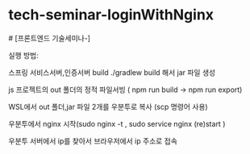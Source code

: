 # tech-seminar-loginWithNginx



\# \[프론트엔드 기술세미나-]



실행 방법: 



스프링 서비스서버,인증서버 build ./gradlew build 해서 jar 파일 생성



js 프로젝트의 out 폴더의 정적 파일서빙 ( npm run build → npm run export)



WSL에서 out 폴더,jar 파일 2개를 우분투로 복사 (scp 명령어 사용)



우분투에서 nginx 시작(sudo nginx -t , sudo service nginx (re)start )



우분투 서버에서 ip를 찾아서 브라우저에서 ip 주소로 접속

